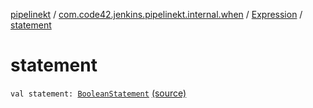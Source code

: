 [pipelinekt](../../index.md) / [com.code42.jenkins.pipelinekt.internal.when](../index.md) / [Expression](index.md) / [statement](./statement.md)

# statement

`val statement: `[`BooleanStatement`](../../com.code42.jenkins.pipelinekt.core.conditional/-boolean-statement/index.md) [(source)](https://github.com/code42/pipelinekt/tree/master/internal/src/main/kotlin/com/code42/jenkins/pipelinekt/internal/when/Expression.kt#L7)